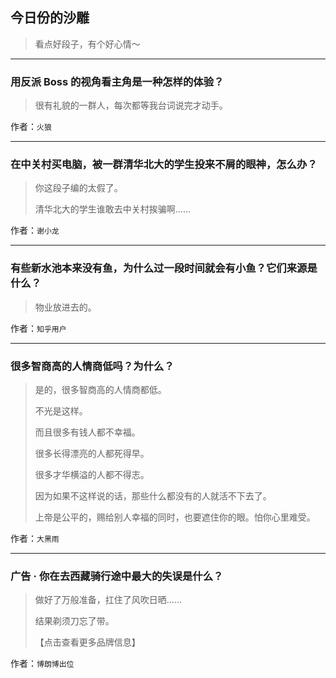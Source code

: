 ## 今日份的沙雕

> 看点好段子，有个好心情～


 
---

### 用反派 Boss 的视角看主角是一种怎样的体验？

> 很有礼貌的一群人，每次都等我台词说完才动手。


作者：`火狼`

---

### 在中关村买电脑，被一群清华北大的学生投来不屑的眼神，怎么办？

> 你这段子编的太假了。
> 
> 清华北大的学生谁敢去中关村挨骗啊……


作者：`谢小龙`

---

### 有些新水池本来没有鱼，为什么过一段时间就会有小鱼？它们来源是什么？

> 物业放进去的。


作者：`知乎用户`

---

### 很多智商高的人情商低吗？为什么？

> 是的，很多智商高的人情商都低。
> 
> 不光是这样。
> 
> 而且很多有钱人都不幸福。
> 
> 很多长得漂亮的人都死得早。
> 
> 很多才华横溢的人都不得志。
> 
> 因为如果不这样说的话，那些什么都没有的人就活不下去了。
> 
> 上帝是公平的，赐给别人幸福的同时，也要遮住你的眼。怕你心里难受。


作者：`大黑雨`

---

### 广告 · 你在去西藏骑行途中最大的失误是什么？

> 做好了万般准备，扛住了风吹日晒……
> 
> 结果剃须刀忘了带。
> 
> 【点击查看更多品牌信息】


作者：`博朗博出位`